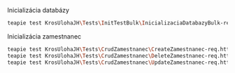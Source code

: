 
Inicializácia databázy

```sh
teapie test KrosUlohaJH\Tests\InitTestBulk\InicializaciaDatabazyBulk-req.http 
```


Inicializácia zamestnanec
 ```sh
teapie test KrosUlohaJH\Tests\CrudZamestnanec\CreateZamestnanec-req.http
teapie test KrosUlohaJH\Tests\CrudZamestnanec\DeleteZamestnanec-req.http
teapie test KrosUlohaJH\Tests\CrudZamestnanec\UpdateZamestnanec-req.http
```

